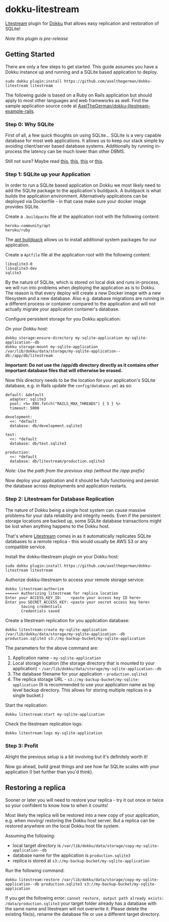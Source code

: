 # dokku-litestream

[Litestream](https://litestream.io) plugin for [Dokku](https://dokku.com) that allows easy replication and restoration of SQLite!

*Note this plugin is pre-release*

## Getting Started

There are only a few steps to get started. This guide assumes you have a Dokku instance up and running and a SQLite based application to deploy.

```
sudo dokku plugin:install https://github.com/axelthegerman/dokku-litestream litestream
```

The following guide is based on a Ruby on Rails application but should apply to most other languages and web frameworks as well. Find the sample application source code at [AxelTheGerman/dokku-litestream-example-rails](https://github.com/AxelTheGerman/dokku-litestream-example-rails).

### Step 0: Why SQLite

First of all, a few quick thoughts on using SQLite... SQLite is a very capable database for most web applications. It allows us to keep our stack simple by avoiding client/server based database systems. Additionally by running in-process the latency can be much lower than other DBMS.

Still not sure? Maybe read [this](https://fly.io/blog/all-in-on-sqlite-litestream/#you-should-take-this-option-more-seriously), [this](https://antonz.org/sqlite-is-not-a-toy-database/), [this](https://unixsheikh.com/articles/sqlite-the-only-database-you-will-ever-need-in-most-cases.html) or [this](https://blog.wesleyac.com/posts/consider-sqlite).

### Step 1: SQLite up your Application

In order to run a SQLite based application on Dokku we most likely need to add the SQLite package to the application's buildpack. A buildpack is what builds the application environment. Alternatively applications can be deployed via Dockerfile - in that case make sure your docker image provides SQLite.

Create a `.buildpacks` file at the application root with the following content:

```
heroku-community/apt
heroku/ruby
```

The [apt buildpack](https://elements.heroku.com/buildpacks/heroku/heroku-buildpack-apt) allows us to install additional system packages for our application.

Create a `Aptfile` file at the application root with the following content:

```
libsqlite3-0
libsqlite3-dev
sqlite3
```

By the nature of SQLite, which is stored on local disk and runs in-process, we will run into problems when deploying the application as is to Dokku. The reason is that every deploy will create a new Docker image with a new filesystem and a new database. Also e.g. database migrations are running in a different process or container compared to the application and will not actually migrate your application container's database.

Configure persistent storage for you Dokku application:

*On your Dokku host:*
```
dokku storage:ensure-directory my-sqlite-application my-sqlite-application--db
dokku storage:mount my-sqlite-application /var/lib/dokku/data/storage/my-sqlite-application--db:/app/db/litestream
```

**Important: Do not use the /app/db directory directly as it contains other important database files that will otherwise be erased.**

Now this directory needs to be the location for your application's SQLite database, e.g. in Rails update the `config/database.yml` as so:

```
default: &default
  adapter: sqlite3
  pool: <%= ENV.fetch("RAILS_MAX_THREADS") { 5 } %>
  timeout: 5000

development:
  <<: *default
  database: db/development.sqlite3

test:
  <<: *default
  database: db/test.sqlite3

production:
  <<: *default
  database: db/litestream/production.sqlite3
```

*Note: Use the path from the previous step (without the /app prefix)*

Now deploy your application and it should be fully functioning and persist the database across deployments and application restarts.

### Step 2: Litestream for Database Replication

The nature of Dokku being a single host system can cause massive problems for your data reliability and integrity needs. Even if the persistent storage locations are backed up, some SQLite database transactions might be lost when anything happens to the Dokku host.

That's where [Litestream](https://litestream.io) comes in as it automatically replicates SQLite databases to a remote replica - this would usually be AWS S3 or any compatible service.

Install the dokku-litestream plugin on your Dokku host:

```
sudo dokku plugin:install https://github.com/axelthegerman/dokku-litestream litestream
```

Authorize dokku-litestream to access your remote storage service:

```
dokku litestream:authorize
=====> Authorizing litestream for replica location
Enter your ACCESS_KEY_ID:    <paste your access key ID here>
Enter you SECRET_ACCESS_KEY: <paste your secret access key here>
       Saving credentials
       Credentials saved
```

Create a litestream replication for you application database:

```
dokku litestream:create my-sqlite-application /var/lib/dokku/data/storage/my-sqlite-application--db production.sqlite3 s3://my-backup-bucket/my-sqlite-application
```

The parameters for the above command are:

1. Application name - `my-sqlite-application`
2. Local storage location (the storage directory that is mounted to your application) - `/var/lib/dokku/data/storage/my-sqlite-application--db`
3. The database filename for your application - `production.sqlite3`
4. The replica storage URL - `s3://my-backup-bucket/my-sqlite-application` (It is recommended to use your application name as top level backup directory. This allows for storing multiple replicas in a single bucket.)

Start the replication:

```
dokku litestream:start my-sqlite-application
```

Check the litestream replication logs:

```
dokku litestream:logs my-sqlite-application
```

### Step 3: Profit

Alright the previous setup is a bit involving but it's definitely worth it!

Now go ahead, build great things and see how far SQLite scales with your application (I bet further than you'd think).

## Restoring a replica

Sooner or later you will need to restore your replica - try it out once or twice so your confident to know how to when it counts!

Most likely the replica will be restored into a new copy of your application, e.g. when moving/ restoring the Dokku host server. But a replica can be restored anywhere on the local Dokku host file system.

Assuming the following:

- local target directory is `/var/lib/dokku/data/storage/copy-my-sqlite-application--db`
- database name for the application is `production.sqlite3`
- replica is stored at `s3://my-backup-bucket/my-sqlite-application`

Run the following command:

```
dokku litestream:restore /var/lib/dokku/data/storage/copy-my-sqlite-application--db production.sqlite3 s3://my-backup-bucket/my-sqlite-application
```

If you get the following error: `cannot restore, output path already exists: /data/production.sqlite3` your target folder already has a database with the same name and litestream will not overwrite it. Please delete the existing file(s), rename the database file or use a different target directory.
